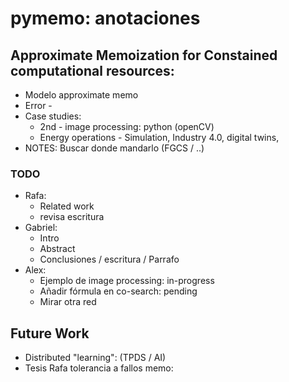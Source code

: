 # pymemo: anotaciones

## Approximate Memoization for Constained computational resources:
* Modelo approximate memo
* Error -
* Case studies:
  * 2nd - image processing: python (openCV)
  * Energy operations - Simulation, Industry 4.0, digital twins,
* NOTES: Buscar donde mandarlo (FGCS / ..)

### TODO
* Rafa:
  * Related work 
  * revisa escritura
* Gabriel: 
  * Intro 
  * Abstract 
  * Conclusiones / escritura / Parrafo
* Alex: 
  * Ejemplo de image processing: in-progress
  * Añadir fórmula en co-search: pending
  * Mirar otra red

## Future Work
* Distributed "learning": (TPDS / AI)
* Tesis Rafa tolerancia a fallos memo:


